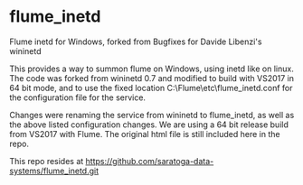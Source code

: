 # flume_inetd
Flume inetd for Windows, forked from Bugfixes for Davide Libenzi's wininetd

This provides a way to summon flume on Windows, using inetd like on linux.
The code was forked from wininetd 0.7 and modified to build with VS2017 in 64 bit mode, and to use the fixed location
C:\Flume\etc\flume_inetd.conf for the configuration file for the service.

Changes were renaming the service from wininetd to flume_inetd, as well as the
above listed configuration changes. We are using a 64 bit release build from
VS2017 with Flume. The original html file is still included here in the repo.

This repo resides at https://github.com/saratoga-data-systems/flume_inetd.git
